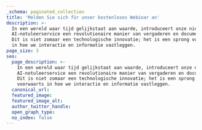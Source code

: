 ```yaml
---
_schema: paginated_collection
title: 'Melden Sie sich für unser kostenloses Webinar an'
description: >-
  In een wereld waar tijd gelijkstaat aan waarde, introduceert onze nieuwste
  AI-notuleerservice een revolutionaire manier van vergaderen en documenteren.
  Dit is niet zomaar een technologische innovatie; het is een sprong voorwaarts
  in hoe we interactie en informatie vastleggen. 
page_size: 3
seo:
  page_description: >-
    In een wereld waar tijd gelijkstaat aan waarde, introduceert onze nieuwste
    AI-notuleerservice een revolutionaire manier van vergaderen en documenteren.
    Dit is niet zomaar een technologische innovatie; het is een sprong
    voorwaarts in hoe we interactie en informatie vastleggen.
  canonical_url:
  featured_image:
  featured_image_alt:
  author_twitter_handle:
  open_graph_type:
  no_index: false
---
```


